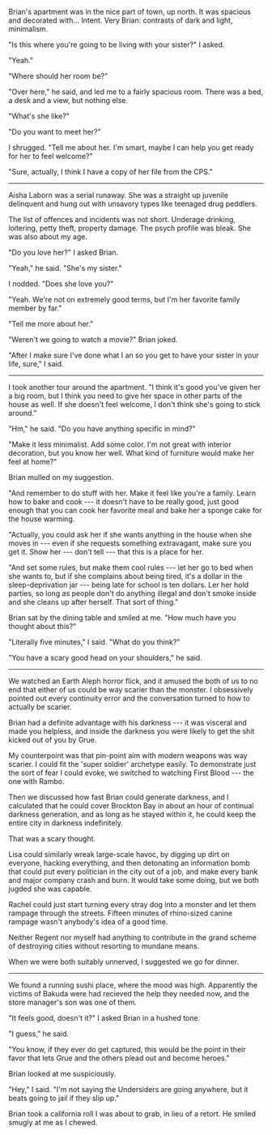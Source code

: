 Brian's apartment was in the nice part of town, up north. It was spacious and decorated with...
Intent. Very Brian: contrasts of dark and light, minimalism.

"Is this where you're going to be living with your sister?" I asked.

"Yeah."

"Where should her room be?"

"Over here," he said, and led me to a fairly spacious room. There was a bed, a desk and a view,
but nothing else.

"What's she like?"

"Do you want to meet her?"

I shrugged. "Tell me about her. I'm smart, maybe I can help you get ready for her to feel welcome?"

"Sure, actually, I think I have a copy of her file from the CPS."

----

Aisha Laborn was a serial runaway. She was a straight up juvenile delinquent
and hung out with unsavory types like teenaged drug peddlers.

The list of offences and incidents was not short. Underage drinking, loitering,
petty theft, property damage. The psych profile was bleak.
She was also about my age.

"Do you love her?" I asked Brian.

"Yeah," he said. "She's my sister."

I nodded. "Does she love you?"

"Yeah. We're not on extremely good terms, but I'm her favorite family member by far."

"Tell me more about her."

"Weren't we going to watch a movie?" Brian joked.

"After I make sure I've done what I an so you get to have your sister in your life, sure," I said.

----

I took another tour around the apartment. "I think it's good you've given her a big room, but I think
you need to give her space in other parts of the house as well. If she doesn't feel welcome, I don't
think she's going to stick around."

"Hm," he said. "Do you have anything specific in mind?"

"Make it less minimalist. Add some color. I'm not great with interior decoration, but you know her
well. What kind of furniture would make her feel at home?"

Brian mulled on my suggestion.

"And remember to do stuff with her. Make it feel like you're a family. Learn how to bake and cook
--- it doesn't have to be really good, just good enough that you can cook her favorite meal and
bake her a sponge cake for the house warming.

"Actually, you could ask her if she wants anything in the house when she moves in --- even if
she requests something extravagant, make sure you get it. Show her --- don't tell --- that
this is a place for her.

"And set some rules, but make them cool rules --- let her go to bed when she wants to, but if
she complains about being tired, it's a dollar in the sleep-deprivation jar --- being late for
school is ten dollars. Ler her hold parties, so long as people don't do anything illegal
and don't smoke inside and she cleans up after herself. That sort of thing."

Brian sat by the dining table and smiled at me. "How much have you thought about this?"

"Literally five minutes," I said. "What do you think?"

"You have a scary good head on your shoulders," he said.

----

We watched an Earth Aleph horror flick, and it amused the both of us to no end that either of us
could be way scarier than the monster. I obsessively pointed out every continuity error and
the conversation turned to how to actually be scarier.

Brian had a definite advantage with his darkness --- it was visceral and made you helpless,
and inside the darkness you were likely to get the shit kicked out of you by Grue.

My counterpoint was that pin-point aim with modern weapons was way scarier. I could fit the 'super soldier'
archetype easily. To demonstrate just the sort of fear I could evoke, we switched to watching
First Blood --- the one with Rambo.

Then we discussed how fast Brian could generate darkness, and I calculated that he could cover Brockton Bay in
about an hour of continual darkness generation, and as long as he stayed within it, he could
keep the entire city in darkness indefinitely.

That was a scary thought.

Lisa could similarly wreak large-scale havoc, by digging up dirt on everyone,
hacking everything, and then detonating an information bomb that could put every politician in the
city out of a job, and make every bank and major company crash and burn. It would take some doing,
but we both jugded she was capable.

Rachel could just start turning every stray dog into a monster and let them rampage through the streets.
Fifteen minutes of rhino-sized canine rampage wasn't anybody's idea of a good time.

Neither Regent nor myself had anything to contribute in the grand scheme of destroying cities
without resorting to mundane means.

When we were both suitably unnerved, I suggested we go for dinner.

----

We found a running sushi place, where the mood was high. Apparently the victims of Bakuda were
had recieved the help they needed now, and the store manager's son was one of them.

"It feels good, doesn't it?" I asked Brian in a hushed tone.

"I guess," he said.

"You know, if they ever do get captured, this would be the point in their favor that lets
Grue and the others plead out and become heroes."

Brian looked at me suspiciously.

"Hey," I said. "I'm not saying the Undersiders are going anywhere, but it beats going to jail
if they slip up."

Brian took a california roll I was about to grab, in lieu of a retort. He smiled smugly
at me as I chewed.
